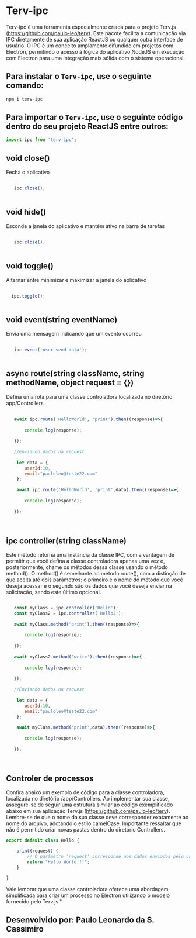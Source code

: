# Terv-ipc

Terv-ipc é uma ferramenta especialmente criada para o projeto Terv.js (https://github.com/paulo-leo/terv). Este pacote facilita a comunicação via IPC diretamente de sua aplicação ReactJS ou qualquer outra interface de usuário. O IPC é um conceito amplamente difundido em projetos com Electron, permitindo o acesso à lógica do aplicativo NodeJS em execução com Electron para uma integração mais sólida com o sistema operacional. 


## Para instalar o `Terv-ipc`, use o seguinte comando:

```bash
npm i terv-ipc

```

## Para importar o `Terv-ipc`, use o seguinte código dentro do seu projeto ReactJS entre outros:

```javascript
import ipc from 'terv-ipc';

```


## void close()
Fecha o aplicativo
```javascript
   
   ipc.close();
   
```

## void hide()
Esconde a janela do aplicativo e mantém ativo na barra de tarefas
```javascript
   
   ipc.close();
   
```

## void toggle()
Alternar entre minimizar e maximizar a janela do aplicativo
```javascript
   
  ipc.toggle();
   
```

## void event(string eventName)
Envia uma mensagem indicando que um evento ocorreu
```javascript
   
   ipc.event('user-send-data');
   
```

## async route(string className, string methodName, object request = {})
Defina uma rota para uma classe controladora localizada no diretório app/Controllers
```javascript
   
   await ipc.route('HelloWorld', 'print').then((response)=>{
    
	   console.log(response);
      
   });
   
   //Enviando dados na request
   
    let data = {
	   userId:10,
	   email:"pauloleo@teste22.com"
	};
	
    await ipc.route('HelloWorld', 'print',data).then((response)=>{
    
	   console.log(response);
      
   });
   
   
```

## ipc controller(string className)
Este método retorna uma instância da classe IPC, com a vantagem de permitir que você defina a classe controladora apenas uma vez e, posteriormente, chame os métodos dessa classe usando o método method(). O method() é semelhante ao método route(), com a distinção de que aceita até dois parâmetros: o primeiro é o nome do método que você deseja acessar e o segundo são os dados que você deseja enviar na solicitação, sendo este último opcional.
```javascript

   const myClass = ipc.controller('Hello');
   const myClass2 = ipc.controller('Hello2');
   
   await myClass.method('print').then((response)=>{
    
	   console.log(response);
      
   });
   
   await myClass2.method('write').then((response)=>{
    
	   console.log(response);
      
   });
   
   //Enviando dados na request
   
    let data = {
	   userId:10,
	   email:"pauloleo@teste22.com"
	};
	
    await myClass.method('print',data).then((response)=>{
    
	   console.log(response);
      
   });
   
   
```

## Controler de processos 
Confira abaixo um exemplo de código para a classe controladora, localizada no diretório /app/Controllers. Ao implementar sua classe, assegure-se de seguir uma estrutura similar ao código exemplificado abaixo em sua aplicação Terv.js (https://github.com/paulo-leo/terv). Lembre-se de que o nome da sua classe deve corresponder exatamente ao nome do arquivo, adotando o estilo camelCase. Importante ressaltar que não é permitido criar novas pastas dentro do diretório Controllers.
```javascript
export default class Hello {

    print(request) {
        // O parâmetro 'request' corresponde aos dados enviados pelo usuário.
        return "Hello World!!!";
    }

}
```

Vale lembrar que uma classe controladora oferece uma abordagem simplificada para criar um processo no Electron utilizando o modelo fornecido pelo Terv.js."

## Desenvolvido por: Paulo Leonardo da S. Cassimiro
